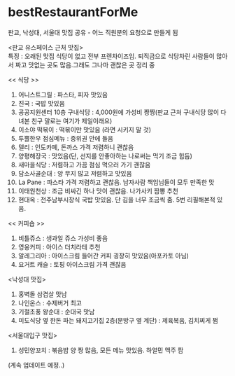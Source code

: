 bestRestaurantForMe
===================

판교, 낙성대, 서울대 맛집 공유 - 어느 직원분의 요청으로 만들게 됨

<판교 유스페이스 근처 맛집>  
특징 : 오래된 맛집 식당이 없고 전부 프렌차이즈임. 퇴직금으로 식당차린 사람들이 많아서 짜고 맛없는 곳도 많음.그래도 그나마 괜찮은 곳 정리 중  

<< 식당 >>  
1. 어니스트그릴 : 파스타, 피자 맛있음  
2. 진국 : 국밥 맛있음  
3. 공공지원센터 10층 구내식당 : 4,000원에 가성비 짱짱(판교 근처 구내식당 많이 다녀본 친구 말로는 여기가 제일이래요)  
4. 이소야 떡볶이 : 떡볶이만 맛있음 (라면 시키지 말 것)  
5. 투뿔한우 점심메뉴 : 중위권 안에 들음  
6. 델리 : 인도카페, 돈까스 가격 저렴하니 괜찮음  
7. 양평해장국 : 맛있음(단, 선지를 안좋아하는 나로써는 먹기 조금 힘듬)  
8. 새마을식당 : 저렴하고 가끔 점심 먹으러 가기 괜찮음  
9. 담소사골순대 : 양 무지 많고 저렴하고 맛있음  
10. La Pane : 파스타 가격 저렴하고 괜찮음. 남자사람 책임님들이 모두 만족한 맛  
11. 이태원천상 : 조금 비싸긴 하나 맛이 괜찮음. 나가사키 짬뽕 추천 
12. 현대옥 : 전주남부시장식 국밥 맛있음. 단 김을 너무 조금씩 줌. 5번 리필해본적 있음.   

<< 커피숍 >>
1. 비틀쥬스 : 생과일 쥬스 가성비 좋음  
2. 영웅커피 : 아이스 더치라테 추천  
3. 알레그리아 : 아이스크림 들어간 커피 굉장히 맛있음(아포카토 아님)  
4. 요거트 캐슬 : 토핑 아이스크림 가격 괜찮음  




<낙성대 맛집>
1. 홍벽돌 삼겹살 맛남  
2. 나인온스 : 수제버거 최고  
3. 기절초풍 왕순대 : 순대국 맛남  
4. 미도식당 옆 한돈 파는 돼지고기집 2층(문방구 옆 계단) : 제육복음, 김치찌게 쩜  

<서울대입구 맛집>
1. 성민양꼬치 : 볶음밥 양 짱 많음, 모든 메뉴 맛있음. 하얼민 맥주 팜  

(계속 업데이트 예정..)
